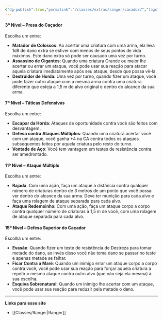 ```yaml
---
{"dg-publish":true,"permalink":"/classes/extras/ranger/cacador/","tags":["Sub-Classes","Ranger"],"created":"2024-07-26T08:59:56.011-03:00"}
---
```



#### **3º Nível – Presa do Caçador**
Escolha um entre:

- **Matador de Colossos**: Ao acertar uma criatura com uma arma, ela leva 1d8 de dano extra se estiver com menos de seus pontos de vida máximos. Este dano extra só pode ser causado uma vez por turno.
- **Assassino de Gigantes**: Quando uma criatura Grande ou maior lhe acertar ou errar um ataque, você pode usar sua reação para atacar aquela criatura imediatamente após seu ataque, desde que possa vê-la.
- **Destruidor de Horda**: Uma vez por turno, quando fizer um ataque, você pode fazer outro ataque com a mesma arma contra uma criatura diferente que esteja a 1,5 m do alvo original e dentro do alcance da sua arma.

#### **7º Nível – Táticas Defensivas**
Escolha um entre:

- **Escapar da Horda**: Ataques de oportunidade contra você são feitos com desvantagem.
- **Defesa contra Ataques Múltiplos**: Quando uma criatura acertar você com um ataque, você ganha +4 na CA contra todos os ataques subsequentes feitos por aquela criatura pelo resto do turno.
- **Vontade de Aço**: Você tem vantagem em testes de resistência contra ser amedrontado.

#### **11º Nível – Ataque Múltiplo**
Escolha um entre:

- **Rajada**: Com uma ação, faça um ataque à distância contra qualquer número de criaturas dentro de 3 metros de um ponto que você possa ver dentro do alcance da sua arma. Deve ter munição para cada alvo e faça uma rolagem de ataque separada para cada alvo.
- **Ataque Redemoinho**: Com uma ação, faça um ataque corpo a corpo contra qualquer número de criaturas à 1,5 m de você, com uma rolagem de ataque separada para cada alvo.

#### **15º Nível – Defesa Superior do Caçador**
Escolha um entre:

- **Evasão**: Quando fizer um teste de resistência de Destreza para tomar metade do dano, ao invés disso você não toma dano se passar no teste e apenas metade se falhar.
- **Ficar Contra a Maré**: Quando um inimigo errar um ataque corpo a corpo contra você, você pode usar sua reação para forçar aquela criatura a repetir o mesmo ataque contra outro alvo (que não seja ela mesma) à sua escolha.
- **Esquiva Sobrenatural**: Quando um inimigo lhe acertar com um ataque, você pode usar sua reação para reduzir pela metade o dano.

___
**Links para esse site**
- [[Classes/Ranger\|Ranger]]